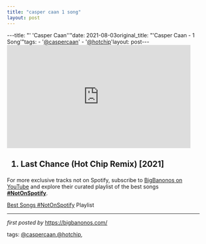 ```yaml
---
title: "casper caan 1 song"
layout: post
---
```

---title: "' 'Casper Caan''"date: 2021-08-03original_title: "'Casper Caan - 1 Song'"tags:  - '[@caspercaan](/tags/caspercaan/)'  - '[@hotchip](/tags/hotchip/)'layout: post---<iframe frameborder="0" height="270" src="https://youtube.com/embed/ne16Ij3japA" width="480"></iframe><h2><ol><li>Last Chance (Hot Chip Remix) [2021]</li></ol></h2><!--Subscribe and Playlist Links--><div>    <p>For more exclusive tracks not on Spotify, subscribe to <a href="https://www.youtube.com/[@BigBanonos](/tags/BigBanonos/)" target="_blank">BigBanonos on YouTube</a> and explore their curated playlist of the best songs <strong>[#NotOnSpotify](/tags/NotOnSpotify/)</strong>.</p>    <p><a href="https://www.youtube.com/playlist?list=PLtuNtuTatqI0kFahUCbtbfenC_ET5O_tr" target="_blank">Best Songs [#NotOnSpotify](/tags/NotOnSpotify/) Playlist<br /></a></p></div><hr /><p><em>first posted by</em> <a href="https://bigbanonos.com/" rel="noopener" target="_new">https://bigbanonos.com/</a></p><p>tags: [@caspercaan](/tags/caspercaan/),[@hotchip](/tags/hotchip/),</p>